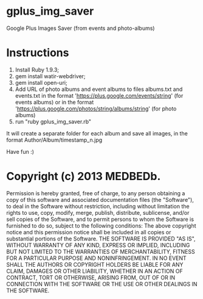 gplus_img_saver
===============

Google Plus Images Saver (from events and photo-albums)

Instructions
===============
1. Install Ruby 1.9.3;
2. gem install watir-webdriver;
3. gem install open-uri;
4. Add URL of photo albums and event albums to files albums.txt and events.txt in the format 'https://plus.google.com/events/string' (for events albums) or in the format 'https://plus.google.com/photos/string/albums/string' (for photo albums) 
5. run "ruby gplus_img_saver.rb"

It will create a separate folder for each album and save all images, in the format Author/Album/timestamp_n.jpg

Have fun :)

Copyright (c) 2013 MEDBEDb.
=========================
Permission is hereby granted, free of charge, to any person obtaining a copy of this software and associated documentation files (the "Software"), to deal in the Software without restriction, including without limitation the rights to use, copy, modify, merge, publish, distribute, sublicense, and/or sell copies of the Software, and to permit persons to whom the Software is furnished to do so, subject to the following conditions:
The above copyright notice and this permission notice shall be included in all copies or substantial portions of the Software.
THE SOFTWARE IS PROVIDED "AS IS", WITHOUT WARRANTY OF ANY KIND, EXPRESS OR IMPLIED, INCLUDING BUT NOT LIMITED TO THE WARRANTIES OF MERCHANTABILITY, FITNESS FOR A PARTICULAR PURPOSE AND NONINFRINGEMENT. IN NO EVENT SHALL THE AUTHORS OR COPYRIGHT HOLDERS BE LIABLE FOR ANY CLAIM, DAMAGES OR OTHER LIABILITY, WHETHER IN AN ACTION OF CONTRACT, TORT OR OTHERWISE, ARISING FROM, OUT OF OR IN CONNECTION WITH THE SOFTWARE OR THE USE OR OTHER DEALINGS IN THE SOFTWARE.
